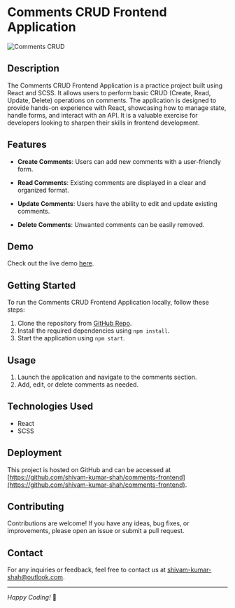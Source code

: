 # Comments CRUD Frontend Application

![Comments CRUD](https://github.com/shivam-kumar-shah/comments-frontend/assets/134827809/71b6c2d8-0800-43ac-b98b-d014cfda03b7)

## Description

The Comments CRUD Frontend Application is a practice project built using React and SCSS. It allows users to perform basic CRUD (Create, Read, Update, Delete) operations on comments. The application is designed to provide hands-on experience with React, showcasing how to manage state, handle forms, and interact with an API. It is a valuable exercise for developers looking to sharpen their skills in frontend development.

## Features

- **Create Comments**: Users can add new comments with a user-friendly form.

- **Read Comments**: Existing comments are displayed in a clear and organized format.

- **Update Comments**: Users have the ability to edit and update existing comments.

- **Delete Comments**: Unwanted comments can be easily removed.

## Demo

Check out the live demo [here](https://shivam-kumar-shah.github.io/comments-frontend).

## Getting Started

To run the Comments CRUD Frontend Application locally, follow these steps:

1. Clone the repository from [GitHub Repo](https://github.com/shivam-kumar-shah/comments-frontend).
2. Install the required dependencies using `npm install`.
3. Start the application using `npm start`.

## Usage

1. Launch the application and navigate to the comments section.
2. Add, edit, or delete comments as needed.

## Technologies Used

- React
- SCSS

## Deployment

This project is hosted on GitHub and can be accessed at [https://github.com/shivam-kumar-shah/comments-frontend](https://github.com/shivam-kumar-shah/comments-frontend).

## Contributing

Contributions are welcome! If you have any ideas, bug fixes, or improvements, please open an issue or submit a pull request.

## Contact

For any inquiries or feedback, feel free to contact us at [shivam-kumar-shah@outlook.com](mailto:shivam-kumar-shah@outlook.com).

---

*Happy Coding!* 🚀
